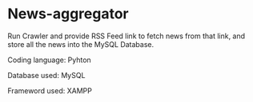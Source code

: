 # News-aggregator
Run Crawler and provide RSS Feed link to fetch news from that link, and store all the news into the MySQL Database.

Coding language: Pyhton

Database used: MySQL

Frameword used: XAMPP
